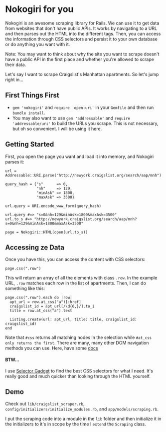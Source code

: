 # Nokogiri for you

Nokogiri is an awesome scraping library for Rails. We can use it to get data
from websites that don't have public APIs. It works by navigating to a URL
and then parses out the HTML into the different tags. Then, you can access the
information through CSS selectors and persist it to your own database or do
anything you want with it.

Note: You may want to think about why the site you want to scrape doesn't have
a public API in the first place and whether you're allowed to scrape their data.

Let's say I want to scrape Craigslist's Manhattan apartments. So let's jump
 right in...

## First Things First

- `gem 'nokogiri'` and `require 'open-uri'` in your `Gemfile` and then run `bundle install`.
- You may also want to use `gem 'addressable'` and `require 'addressable/uri'` to build the URLs you scrape. This is not necessary, but oh so convenient. I will be using it here.

## Getting Started

First, you open the page you want and load it into
memory, and Nokogiri parses it:

```
url = Addressable::URI.parse("http://newyork.craigslist.org/search/aap/mnh")

query_hash = {"s"      => 0,
              "nh"     => 129,
              "minAsk" => 1800,
              "maxAsk" => 3500}

url.query = URI.encode_www_form(query_hash)

url.query #=> "s=0&nh=129&minAsk=1800&maxAsk=3500"
url.to_s #=> "http://newyork.craigslist.org/search/aap/mnh?s=0&nh=129&minAsk=1800&maxAsk=3500"

page = Nokogiri::HTML(open(url.to_s))
```

## Accessing ze Data

Once you have this, you can access the content with CSS selectors:

`page.css(".row")`

This will return an array of all the elements with class `.row`. In the example URL, `.row` matches each row in the list of apartments. Then, I can do something like this:

```
page.css(".row").each do |row|
  apt_url = row.at_css("a")[:href]
  craigslist_id = apt_url[/\d{6,}/].to_i
  title = row.at_css("a").text

  Listing.create(url: apt_url, title: title, craigslist_id: craigslist_id)
end
```
Note that `#css` returns all matching nodes in the selection while `#at_css
only returns the first`. There are many, many other DOM navigation methods you
can use. Here, have some [docs][nokogiri-docs]

[nokogiri-docs]: http://nokogiri.org/Nokogiri/XML/Node.html

#### BTW...
I use [Selector Gadget][selector-gadget] to find the best CSS selectors for
what I need. It's really good and much quicker than looking through the HTML
yourself.

[selector-gadget]: http://selectorgadget.com/

## Demo

Check out `lib/craigslist_scraper.rb`,
`config/initializers/initialize_modules.rb`, and `app/models/scraping.rb`.

I put the scraping code into a module in the `lib` folder and then initialize
it in the initializers to it's in scope by the time  I `extend` the `Scraping`
class.





















